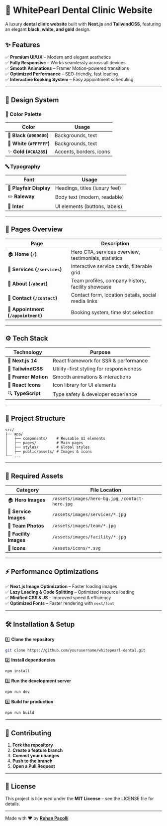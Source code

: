 # 🦷 WhitePearl Dental Clinic Website  

A luxury **dental clinic website** built with **Next.js** and **TailwindCSS**, featuring an elegant **black, white, and gold** design.

## ✨ Features  
✅ **Premium UI/UX** – Modern and elegant aesthetics  
✅ **Fully Responsive** – Works seamlessly across all devices  
✅ **Smooth Animations** – Framer Motion-powered transitions  
✅ **Optimized Performance** – SEO-friendly, fast loading  
✅ **Interactive Booking System** – Easy appointment scheduling  

---

## 🎨 Design System  

### 🎨 Color Palette  
| Color  | Usage |
|--------|--------------------------------|
| 🖤 **Black (`#000000`)** | Backgrounds, text |
| 🤍 **White (`#FFFFFF`)** | Backgrounds, text |
| ✨ **Gold (`#C6A265`)** | Accents, borders, icons |

### 🔤 Typography  
| Font | Usage |
|------|--------------------------|
| 🎩 **Playfair Display** | Headings, titles (luxury feel) |
| ✏️ **Raleway** | Body text (modern, readable) |
| 🔘 **Inter** | UI elements (buttons, labels) |

---

## 📄 Pages Overview  
| Page       | Description |
|------------|------------------------------------------------|
| 🏠 **Home (`/`)** | Hero CTA, services overview, testimonials, statistics |
| 🦷 **Services (`/services`)** | Interactive service cards, filterable grid |
| 👥 **About (`/about`)** | Team profiles, company history, facility showcase |
| 📍 **Contact (`/contact`)** | Contact form, location details, social media links |
| 📅 **Appointment (`/appointment`)** | Booking system, time slot selection |

---

## ⚙️ Tech Stack  
| Technology | Purpose |
|------------|--------------------------------|
| 🚀 **Next.js 14** | React framework for SSR & performance |
| 🎨 **TailwindCSS** | Utility-first styling for responsiveness |
| 🏃 **Framer Motion** | Smooth animations & interactions |
| 🔡 **React Icons** | Icon library for UI elements |
| 🔍 **TypeScript** | Type safety & developer experience |

---

## 📂 Project Structure  
```
src/
├── app/
│   ├── components/    # Reusable UI elements
│   ├── pages/         # Main pages
│   ├── styles/        # Global styles
│   ├── public/assets/ # Images & icons
└── ...
```

---

## 📸 Required Assets  
| Category  | File Location |
|-----------|------------------------------------------------|
| 🏠 **Hero Images** | `/assets/images/hero-bg.jpg`, `/contact-hero.jpg` |
| 🦷 **Service Images** | `/assets/images/services/*.jpg` |
| 👥 **Team Photos** | `/assets/images/team/*.jpg` |
| 🏢 **Facility Images** | `/assets/images/facility/*.jpg` |
| 🔘 **Icons** | `/assets/icons/*.svg` |

---

## ⚡ Performance Optimizations  
✅ **Next.js Image Optimization** – Faster loading images  
✅ **Lazy Loading & Code Splitting** – Optimized resource loading  
✅ **Minified CSS & JS** – Improved speed & efficiency  
✅ **Optimized Fonts** – Faster rendering with `next/font`  

---

## 🛠️ Installation & Setup  

1️⃣ **Clone the repository**  
```bash
git clone https://github.com/yourusername/whitepearl-dental.git
```  

2️⃣ **Install dependencies**  
```bash
npm install
```  

3️⃣ **Run the development server**  
```bash
npm run dev
```  

4️⃣ **Build for production**  
```bash
npm run build
```  

---

## 🤝 Contributing  
1. **Fork the repository**  
2. **Create a feature branch**  
3. **Commit your changes**  
4. **Push to the branch**  
5. **Open a Pull Request**  

---

## 📜 License  
This project is licensed under the **MIT License** – see the LICENSE file for details.  

---

Made with ❤️ by [**Ruhan Pacolli**](https://github.com/Ruhanpaco)  
